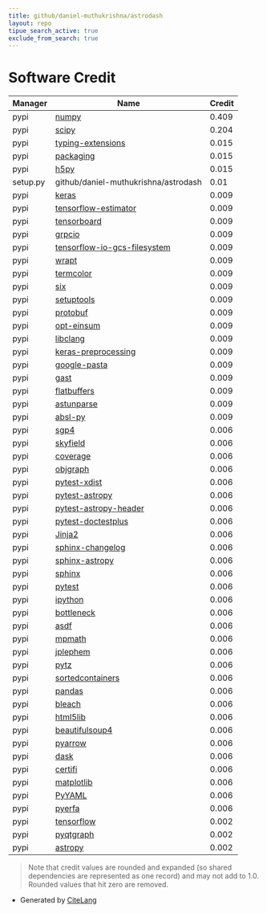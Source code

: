 ```yaml
---
title: github/daniel-muthukrishna/astrodash
layout: repo
tipue_search_active: true
exclude_from_search: true
---
```

# Software Credit

|Manager|Name|Credit|
|-------|----|------|
|pypi|[numpy](https://www.numpy.org)|0.409|
|pypi|[scipy](https://www.scipy.org)|0.204|
|pypi|[typing-extensions](https://pypi.org/project/typing-extensions)|0.015|
|pypi|[packaging](https://pypi.org/project/packaging)|0.015|
|pypi|[h5py](https://pypi.org/project/h5py)|0.015|
|setup.py|github/daniel-muthukrishna/astrodash|0.01|
|pypi|[keras](https://keras.io/)|0.009|
|pypi|[tensorflow-estimator](https://www.tensorflow.org/)|0.009|
|pypi|[tensorboard](https://github.com/tensorflow/tensorboard)|0.009|
|pypi|[grpcio](https://pypi.org/project/grpcio)|0.009|
|pypi|[tensorflow-io-gcs-filesystem](https://pypi.org/project/tensorflow-io-gcs-filesystem)|0.009|
|pypi|[wrapt](https://pypi.org/project/wrapt)|0.009|
|pypi|[termcolor](https://pypi.org/project/termcolor)|0.009|
|pypi|[six](https://pypi.org/project/six)|0.009|
|pypi|[setuptools](https://pypi.org/project/setuptools)|0.009|
|pypi|[protobuf](https://pypi.org/project/protobuf)|0.009|
|pypi|[opt-einsum](https://pypi.org/project/opt-einsum)|0.009|
|pypi|[libclang](https://pypi.org/project/libclang)|0.009|
|pypi|[keras-preprocessing](https://pypi.org/project/keras-preprocessing)|0.009|
|pypi|[google-pasta](https://pypi.org/project/google-pasta)|0.009|
|pypi|[gast](https://pypi.org/project/gast)|0.009|
|pypi|[flatbuffers](https://pypi.org/project/flatbuffers)|0.009|
|pypi|[astunparse](https://pypi.org/project/astunparse)|0.009|
|pypi|[absl-py](https://pypi.org/project/absl-py)|0.009|
|pypi|[sgp4](https://pypi.org/project/sgp4)|0.006|
|pypi|[skyfield](https://pypi.org/project/skyfield)|0.006|
|pypi|[coverage](https://pypi.org/project/coverage)|0.006|
|pypi|[objgraph](https://pypi.org/project/objgraph)|0.006|
|pypi|[pytest-xdist](https://pypi.org/project/pytest-xdist)|0.006|
|pypi|[pytest-astropy](https://pypi.org/project/pytest-astropy)|0.006|
|pypi|[pytest-astropy-header](https://pypi.org/project/pytest-astropy-header)|0.006|
|pypi|[pytest-doctestplus](https://pypi.org/project/pytest-doctestplus)|0.006|
|pypi|[Jinja2](https://pypi.org/project/Jinja2)|0.006|
|pypi|[sphinx-changelog](https://pypi.org/project/sphinx-changelog)|0.006|
|pypi|[sphinx-astropy](https://pypi.org/project/sphinx-astropy)|0.006|
|pypi|[sphinx](https://pypi.org/project/sphinx)|0.006|
|pypi|[pytest](https://pypi.org/project/pytest)|0.006|
|pypi|[ipython](https://pypi.org/project/ipython)|0.006|
|pypi|[bottleneck](https://pypi.org/project/bottleneck)|0.006|
|pypi|[asdf](https://pypi.org/project/asdf)|0.006|
|pypi|[mpmath](https://pypi.org/project/mpmath)|0.006|
|pypi|[jplephem](https://pypi.org/project/jplephem)|0.006|
|pypi|[pytz](https://pypi.org/project/pytz)|0.006|
|pypi|[sortedcontainers](https://pypi.org/project/sortedcontainers)|0.006|
|pypi|[pandas](https://pypi.org/project/pandas)|0.006|
|pypi|[bleach](https://pypi.org/project/bleach)|0.006|
|pypi|[html5lib](https://pypi.org/project/html5lib)|0.006|
|pypi|[beautifulsoup4](https://pypi.org/project/beautifulsoup4)|0.006|
|pypi|[pyarrow](https://pypi.org/project/pyarrow)|0.006|
|pypi|[dask](https://pypi.org/project/dask)|0.006|
|pypi|[certifi](https://pypi.org/project/certifi)|0.006|
|pypi|[matplotlib](https://pypi.org/project/matplotlib)|0.006|
|pypi|[PyYAML](https://pypi.org/project/PyYAML)|0.006|
|pypi|[pyerfa](https://pypi.org/project/pyerfa)|0.006|
|pypi|[tensorflow](https://www.tensorflow.org/)|0.002|
|pypi|[pyqtgraph](http://www.pyqtgraph.org)|0.002|
|pypi|[astropy](http://astropy.org)|0.002|


> Note that credit values are rounded and expanded (so shared dependencies are represented as one record) and may not add to 1.0. Rounded values that hit zero are removed.


- Generated by [CiteLang](https://github.com/vsoch/citelang)
